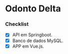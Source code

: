 # Odonto Delta

### Checklist
- [x] API em Springboot.
- [x] Banco de dados MySQL.
- [x] APP em Vue.js.
